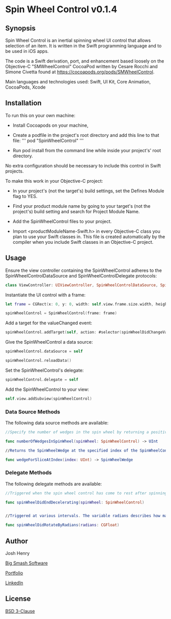 # Spin Wheel Control v0.1.4

## Synopsis

Spin Wheel Control is an inertial spinning wheel UI control that allows selection of an item. It is written in the Swift programming language and to be used in iOS apps.

The code is a Swift derivation, port, and enhancement based loosely on the Objective-C "SMWheelControl" CocoaPod written by Cesare Rocchi and Simone Civetta found at https://cocoapods.org/pods/SMWheelControl.

Main languages and technologies used: Swift, UI Kit, Core Animation, CocoaPods, Xcode


## Installation 

To run this on your own machine: 

* Install Cocoapods on your machine, 

* Create a podfile in the project's root directory and add this line to that file:
'''
pod "SpinWheelControl"
'''

* Run pod install from the command line while inside your project's' root directory.

No extra configuration should be necessary to include this control in Swift projects.

To make this work in your Objective-C project:

* In your project's (not the target's) build settings, set the Defines Module flag to YES.

* Find your product module name by going to your target's (not the project's) build setting and search for Project Module Name.

* Add the SpinWheelControl files to your project.

* Import <productModuleName-Swift.h> in every Objective-C class you plan to use your Swift classes in. This file is created automatically by the compiler when you include Swift classes in an Objective-C project.


## Usage

Ensure the view controller containing the SpinWheelControl adheres to the SpinWheelControlDataSource and SpinWheelControlDelegate protocols:

```swift
class ViewController: UIViewController, SpinWheelControlDataSource, SpinWheelControlDelegate
```


Instantiate the UI control with a frame:

```swift
let frame = CGRect(x: 0, y: 0, width: self.view.frame.size.width, height: self.view.frame.size.width)

spinWheelControl = SpinWheelControl(frame: frame)
```


Add a target for the valueChanged event:

```swift
spinWheelControl.addTarget(self, action: #selector(spinWheelDidChangeValue), for: UIControlEvents.valueChanged)
```


Give the SpinWheelControl a data source:

```swift
spinWheelControl.dataSource = self

spinWheelControl.reloadData()
```


Set the SpinWheelControl's delegate:

```swift
spinWheelControl.delegate = self
```


Add the SpinWheelControl to your view:

```swift
self.view.addSubview(spinWheelControl)
```


### Data Source Methods

The following data source methods are available:

```swift
//Specify the number of wedges in the spin wheel by returning a positive value that is greater than 1

func numberOfWedgesInSpinWheel(spinWheel: SpinWheelControl) -> UInt

//Returns the SpinWheelWedge at the specified index of the SpinWheelControl

func wedgeForSliceAtIndex(index: UInt) -> SpinWheelWedge
```


### Delegate Methods


The following delegate methods are available:

```swift
//Triggered when the spin wheel control has come to rest after spinning.

func spinWheelDidEndDecelerating(spinWheel: SpinWheelControl)


//Triggered at various intervals. The variable radians describes how many radians the spin wheel control has moved since the last time this method was called.

func spinWheelDidRotateByRadians(radians: CGFloat)
```


## Author

Josh Henry

[Big Smash Software](http://www.bigsmashsoftware.com)

[Portfolio](http://www.joshhenry.info)

[LinkedIn](https://www.linkedin.com/in/joshdhenry)


## License
[BSD 3-Clause](http://opensource.org/licenses/BSD-3-Clause)
